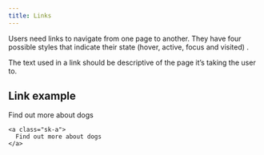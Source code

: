 ```yaml
---
title: Links
---
```


Users need links to navigate from one page to another. They have four possible styles that indicate their state (hover, active, focus and visited) .

The text used in a link should be descriptive of the page it’s taking the user to.

## Link example

<div class="component-example">
  <div class="component-example__content">
    <a class="sk-a sk-blue sk-pointer sk-text-align-left">
      Find out more about dogs
    </a>
  </div>
</div>

```
<a class="sk-a">
  Find out more about dogs
</a>
```
